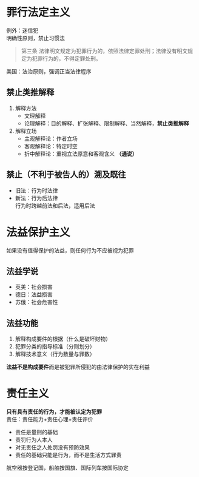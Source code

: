 # 罪行法定主义
例外：迷信犯  
明确性原则，禁止习惯法  
>第三条    法律明文规定为犯罪行为的，依照法律定罪处刑；法律没有明文规定为犯罪行为的，不得定罪处刑。

美国：法治原则，强调正当法律程序
## 禁止类推解释
1. 解释方法
    - 文理解释
    - 论理解释：目的解释、扩张解释、限制解释、当然解释，**禁止类推解释**
2. 解释立场
    - 主观解释论：作者立场
    - 客观解释论：特定时空
    - 折中解释论：重视立法原意和客观含义 **（通说）**
## 禁止（不利于被告人的）溯及既往
- 旧法：行为时法律
- 新法：行为后法律  
行为时跨越前法和后法，适用后法
# 法益保护主义
如果没有值得保护的法益，则任何行为不应被视为犯罪
## 法益学说
- 英美：社会损害
- 德日：法益损害
- 苏俄：社会危害性
## 法益功能
1. 解释构成要件的根据（什么是破坏财物）
2. 犯罪分类的指导标准（分则划分）
3. 解释技术意义（行为数量与罪数）

**法益不是构成要件**而是被犯罪所侵犯的由法律保护的实在利益
# 责任主义
**只有具有责任的行为，才能被认定为犯罪**  
责任：责任能力+责任心理+责任评价  
- 责任是量刑的基础
- 责罚行为人本人
- 对无责任之人处罚没有预防效果
- 责任的基础只能是行为，而不是生活方式罪责


航空器按登记国，船舶按国旗、国际列车按国际协定